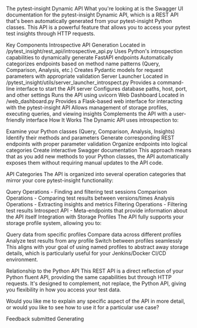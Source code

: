 The pytest-insight Dynamic API
What you're looking at is the Swagger UI documentation for the pytest-insight Dynamic API, which is a REST API that's been automatically generated from your pytest-insight Python classes. This API is a powerful feature that allows you to access your pytest test insights through HTTP requests.

Key Components
Introspective API Generation
Located in /pytest_insight/rest_api/introspective_api.py
Uses Python's introspection capabilities to dynamically generate FastAPI endpoints
Automatically categorizes endpoints based on method name patterns (Query, Comparison, Analysis, etc.)
Creates Pydantic models for request parameters with appropriate validation
Server Launcher
Located in /pytest_insight/utils/server_launcher_introspect.py
Provides a command-line interface to start the API server
Configures database paths, host, port, and other settings
Runs the API using uvicorn
Web Dashboard
Located in /web_dashboard.py
Provides a Flask-based web interface for interacting with the pytest-insight API
Allows management of storage profiles, executing queries, and viewing insights
Complements the API with a user-friendly interface
How It Works
The Dynamic API uses introspection to:

Examine your Python classes (Query, Comparison, Analysis, Insights)
Identify their methods and parameters
Generate corresponding REST endpoints with proper parameter validation
Organize endpoints into logical categories
Create interactive Swagger documentation
This approach means that as you add new methods to your Python classes, the API automatically exposes them without requiring manual updates to the API code.

API Categories
The API is organized into several operation categories that mirror your core pytest-insight functionality:

Query Operations - Finding and filtering test sessions
Comparison Operations - Comparing test results between versions/times
Analysis Operations - Extracting insights and metrics
Filtering Operations - Filtering test results
Introspect API - Meta-endpoints that provide information about the API itself
Integration with Storage Profiles
The API fully supports your storage profile system, allowing you to:

Query data from specific profiles
Compare data across different profiles
Analyze test results from any profile
Switch between profiles seamlessly
This aligns with your goal of using named profiles to abstract away storage details, which is particularly useful for your Jenkins/Docker CI/CD environment.

Relationship to the Python API
This REST API is a direct reflection of your Python fluent API, providing the same capabilities but through HTTP requests. It's designed to complement, not replace, the Python API, giving you flexibility in how you access your test data.

Would you like me to explain any specific aspect of the API in more detail, or would you like to see how to use it for a particular use case?

Feedback submitted
Generating
